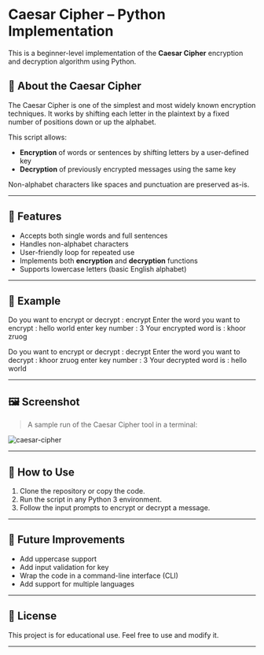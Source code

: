 # Caesar Cipher – Python Implementation

This is a beginner-level implementation of the **Caesar Cipher** encryption and decryption algorithm using Python.

## 🔐 About the Caesar Cipher

The Caesar Cipher is one of the simplest and most widely known encryption techniques. It works by shifting each letter in the plaintext by a fixed number of positions down or up the alphabet.

This script allows:
- **Encryption** of words or sentences by shifting letters by a user-defined key
- **Decryption** of previously encrypted messages using the same key

Non-alphabet characters like spaces and punctuation are preserved as-is.

---

## 🚀 Features

- Accepts both single words and full sentences
- Handles non-alphabet characters
- User-friendly loop for repeated use
- Implements both **encryption** and **decryption** functions
- Supports lowercase letters (basic English alphabet)

---

## 🧠 Example

Do you want to encrypt or decrypt : encrypt
Enter the word you want to encrypt : hello world
enter key number : 3
Your encrypted word is : khoor zruog

Do you want to encrypt or decrypt : decrypt
Enter the word you want to decrypt : khoor zruog
enter key number : 3
Your decrypted word is : hello world

---

## 🖼️ Screenshot

> A sample run of the Caesar Cipher tool in a terminal:

![caesar-cipher](https://github.com/user-attachments/assets/fa8a9ec6-e0fc-46d5-bf6b-995cbbe0fcd1)


---

## 📂 How to Use

1. Clone the repository or copy the code.
2. Run the script in any Python 3 environment.
3. Follow the input prompts to encrypt or decrypt a message.

---

## 🔧 Future Improvements

- Add uppercase support
- Add input validation for key
- Wrap the code in a command-line interface (CLI)
- Add support for multiple languages

---

## 📜 License

This project is for educational use. Feel free to use and modify it.

---

